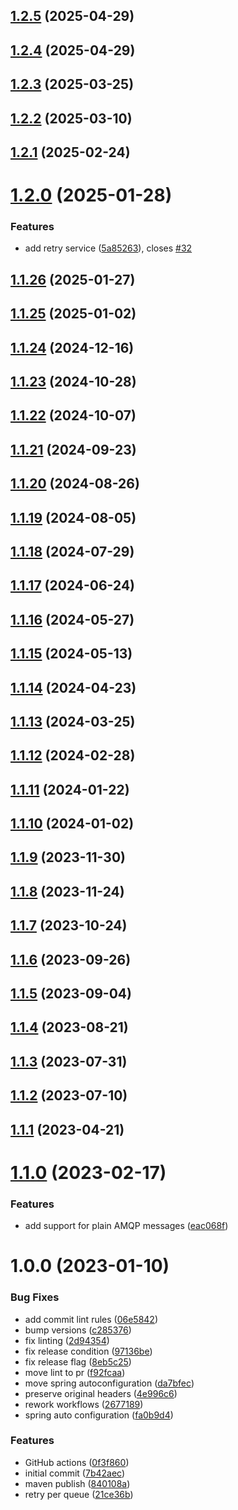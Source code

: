 ## [1.2.5](https://github.com/jaconi-io/spring-rabbitmq-retry/compare/v1.2.4...v1.2.5) (2025-04-29)

## [1.2.4](https://github.com/jaconi-io/spring-rabbitmq-retry/compare/v1.2.3...v1.2.4) (2025-04-29)

## [1.2.3](https://github.com/jaconi-io/spring-rabbitmq-retry/compare/v1.2.2...v1.2.3) (2025-03-25)

## [1.2.2](https://github.com/jaconi-io/spring-rabbitmq-retry/compare/v1.2.1...v1.2.2) (2025-03-10)

## [1.2.1](https://github.com/jaconi-io/spring-rabbitmq-retry/compare/v1.2.0...v1.2.1) (2025-02-24)

# [1.2.0](https://github.com/jaconi-io/spring-rabbitmq-retry/compare/v1.1.26...v1.2.0) (2025-01-28)


### Features

* add retry service ([5a85263](https://github.com/jaconi-io/spring-rabbitmq-retry/commit/5a85263ba1719fbf315d9f8e0245cc17bc7ed264)), closes [#32](https://github.com/jaconi-io/spring-rabbitmq-retry/issues/32)

## [1.1.26](https://github.com/jaconi-io/spring-rabbitmq-retry/compare/v1.1.25...v1.1.26) (2025-01-27)

## [1.1.25](https://github.com/jaconi-io/spring-rabbitmq-retry/compare/v1.1.24...v1.1.25) (2025-01-02)

## [1.1.24](https://github.com/jaconi-io/spring-rabbitmq-retry/compare/v1.1.23...v1.1.24) (2024-12-16)

## [1.1.23](https://github.com/jaconi-io/spring-rabbitmq-retry/compare/v1.1.22...v1.1.23) (2024-10-28)

## [1.1.22](https://github.com/jaconi-io/spring-rabbitmq-retry/compare/v1.1.21...v1.1.22) (2024-10-07)

## [1.1.21](https://github.com/jaconi-io/spring-rabbitmq-retry/compare/v1.1.20...v1.1.21) (2024-09-23)

## [1.1.20](https://github.com/jaconi-io/spring-rabbitmq-retry/compare/v1.1.19...v1.1.20) (2024-08-26)

## [1.1.19](https://github.com/jaconi-io/spring-rabbitmq-retry/compare/v1.1.18...v1.1.19) (2024-08-05)

## [1.1.18](https://github.com/jaconi-io/spring-rabbitmq-retry/compare/v1.1.17...v1.1.18) (2024-07-29)

## [1.1.17](https://github.com/jaconi-io/spring-rabbitmq-retry/compare/v1.1.16...v1.1.17) (2024-06-24)

## [1.1.16](https://github.com/jaconi-io/spring-rabbitmq-retry/compare/v1.1.15...v1.1.16) (2024-05-27)

## [1.1.15](https://github.com/jaconi-io/spring-rabbitmq-retry/compare/v1.1.14...v1.1.15) (2024-05-13)

## [1.1.14](https://github.com/jaconi-io/spring-rabbitmq-retry/compare/v1.1.13...v1.1.14) (2024-04-23)

## [1.1.13](https://github.com/jaconi-io/spring-rabbitmq-retry/compare/v1.1.12...v1.1.13) (2024-03-25)

## [1.1.12](https://github.com/jaconi-io/spring-rabbitmq-retry/compare/v1.1.11...v1.1.12) (2024-02-28)

## [1.1.11](https://github.com/jaconi-io/spring-rabbitmq-retry/compare/v1.1.10...v1.1.11) (2024-01-22)

## [1.1.10](https://github.com/jaconi-io/spring-rabbitmq-retry/compare/v1.1.9...v1.1.10) (2024-01-02)

## [1.1.9](https://github.com/jaconi-io/spring-rabbitmq-retry/compare/v1.1.8...v1.1.9) (2023-11-30)

## [1.1.8](https://github.com/jaconi-io/spring-rabbitmq-retry/compare/v1.1.7...v1.1.8) (2023-11-24)

## [1.1.7](https://github.com/jaconi-io/spring-rabbitmq-retry/compare/v1.1.6...v1.1.7) (2023-10-24)

## [1.1.6](https://github.com/jaconi-io/spring-rabbitmq-retry/compare/v1.1.5...v1.1.6) (2023-09-26)

## [1.1.5](https://github.com/jaconi-io/spring-rabbitmq-retry/compare/v1.1.4...v1.1.5) (2023-09-04)

## [1.1.4](https://github.com/jaconi-io/spring-rabbitmq-retry/compare/v1.1.3...v1.1.4) (2023-08-21)

## [1.1.3](https://github.com/jaconi-io/spring-rabbitmq-retry/compare/v1.1.2...v1.1.3) (2023-07-31)

## [1.1.2](https://github.com/jaconi-io/spring-rabbitmq-retry/compare/v1.1.1...v1.1.2) (2023-07-10)

## [1.1.1](https://github.com/jaconi-io/spring-rabbitmq-retry/compare/v1.1.0...v1.1.1) (2023-04-21)

# [1.1.0](https://github.com/jaconi-io/spring-rabbitmq-retry/compare/v1.0.0...v1.1.0) (2023-02-17)


### Features

* add support for plain AMQP messages ([eac068f](https://github.com/jaconi-io/spring-rabbitmq-retry/commit/eac068f018bbb9c9aa69c959fb86542f7f17277e))

# 1.0.0 (2023-01-10)


### Bug Fixes

* add commit lint rules ([06e5842](https://github.com/jaconi-io/spring-rabbitmq-retry/commit/06e5842623204abd88fad5ed8394883d182066e2))
* bump versions ([c285376](https://github.com/jaconi-io/spring-rabbitmq-retry/commit/c285376200f1e238216ecb67ba0c986ff3c9b0b1))
* fix linting ([2d94354](https://github.com/jaconi-io/spring-rabbitmq-retry/commit/2d9435446396792b6136a13908c7f3772956af6c))
* fix release condition ([97136be](https://github.com/jaconi-io/spring-rabbitmq-retry/commit/97136be11b55dab5372cbf0146d4a2ba362f110c))
* fix release flag ([8eb5c25](https://github.com/jaconi-io/spring-rabbitmq-retry/commit/8eb5c25a308a3c8830d0181aaa8d4e822aeb029b))
* move lint to pr ([f92fcaa](https://github.com/jaconi-io/spring-rabbitmq-retry/commit/f92fcaae0fe21b5325d066bb20084b3f380adfa1))
* move spring autoconfiguration ([da7bfec](https://github.com/jaconi-io/spring-rabbitmq-retry/commit/da7bfec867f05e743d7d58b2b1fdaf9e5863cc93))
* preserve original headers ([4e996c6](https://github.com/jaconi-io/spring-rabbitmq-retry/commit/4e996c66d361d1d4b3a641729fee51dc1c9bd0f2))
* rework workflows ([2677189](https://github.com/jaconi-io/spring-rabbitmq-retry/commit/26771897755c72e636266f6e63c963b395f8fdb9))
* spring auto configuration ([fa0b9d4](https://github.com/jaconi-io/spring-rabbitmq-retry/commit/fa0b9d4ff82bc8552d71fd05255682561ec035e5))


### Features

* GitHub actions ([0f3f860](https://github.com/jaconi-io/spring-rabbitmq-retry/commit/0f3f86048fa893b60f8cb8962a15b9c9a545627a))
* initial commit ([7b42aec](https://github.com/jaconi-io/spring-rabbitmq-retry/commit/7b42aec084fd4fd21904a935324d40d0b476916d))
* maven publish ([840108a](https://github.com/jaconi-io/spring-rabbitmq-retry/commit/840108ad21c1b904fcea555a70cbf3adbd33c351))
* retry per queue ([21ce36b](https://github.com/jaconi-io/spring-rabbitmq-retry/commit/21ce36b750a732239af36e18e0e20f264d434e1b))
